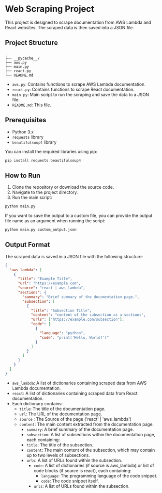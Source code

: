 # Web Scraping Project

This project is designed to scrape documentation from AWS Lambda and React websites. The scraped data is then saved into a JSON file.

## Project Structure

```
.
├── __pycache__/
├── aws.py
├── main.py
├── react.py
└── README.md
```

- `aws.py`: Contains functions to scrape AWS Lambda documentation.
- `react.py`: Contains functions to scrape React documentation.
- `main.py`: Main script to run the scraping and save the data to a JSON file.
- `README.md`: This file.

## Prerequisites

- Python 3.x
- `requests` library
- `beautifulsoup4` library

You can install the required libraries using pip:

```sh
pip install requests beautifulsoup4
```

## How to Run

1. Clone the repository or download the source code.
2. Navigate to the project directory.
3. Run the main script:

```sh
python main.py
```

If you want to save the output to a custom file, you can provide the output file name as an argument when running the script:

```sh
python main.py custom_output.json
```

## Output Format

The scraped data is saved in a JSON file with the following structure:

```json
{
  "aws_lambda": [
    {
      "title": "Example Title",
      "url": "https://example.com",
      "source": "react | aws_lambda",
      "sections": {
        "summary": "Brief summary of the documentation page.",
        "subsection": [
          {
            "title": "Subsection Title",
            "content": "content of the subsection as a sections",
            "urls": ["https://example.com/subsection"],
            "code": [
              {
                "language": "python",
                "code": "print('Hello, World!')"
              }
            ]
          }
        ]
      }
    }
  ]
}
```

- `aws_lambda`: A list of dictionaries containing scraped data from AWS Lambda documentation.
- `react`: A list of dictionaries containing scraped data from React documentation.
- Each dictionary contains:
  - `title`: The title of the documentation page.
  - `url`: The URL of the documentation page.
  - `source` : The Source of the page ('react' | 'aws_lambda')
  - `content`: The main content extracted from the documentation page.
    - `summary`: A brief summary of the documentation page.
    - `subsection`: A list of subsections within the documentation page, each containing:
    - `title`: The title of the subsection.
    - `content`: The main content of the subsection, which may contain up to two levels of subsections.
    - `urls`: A list of URLs found within the subsection.
      - `code`: A list of dictionaries (if source is aws_lambda) or list of code blocks (if source is react), each containing:
        - `language`: The programming language of the code snippet.
        - `code`: The code snippet itself.
      - `urls`: A list of URLs found within the subsection.
